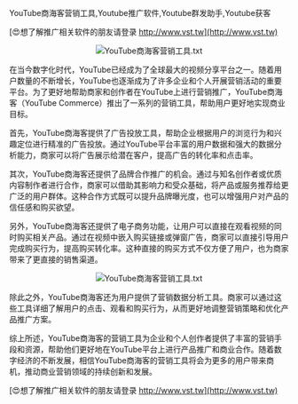 YouTube商海客营销工具,Youtube推广软件,Youtube群发助手,Youtube获客

[😍想了解推广相关软件的朋友请登录 http://www.vst.tw](http://www.vst.tw)

 <center><img src="https://vst.tw/MP4/tuiguang/png/8.png" alt="YouTube商海客营销工具.txt"></center>

在当今数字化时代，YouTube已经成为了全球最大的视频分享平台之一。随着用户数量的不断增长，YouTube也逐渐成为了许多企业和个人开展营销活动的重要平台。为了更好地帮助商家和创作者在YouTube上进行营销推广，YouTube商海客（YouTube Commerce）推出了一系列的营销工具，帮助用户更好地实现商业目标。

首先，YouTube商海客提供了广告投放工具，帮助企业根据用户的浏览行为和兴趣定位进行精准的广告投放。通过YouTube平台丰富的用户数据和强大的数据分析能力，商家可以将广告展示给潜在客户，提高广告的转化率和点击率。

其次，YouTube商海客还提供了品牌合作推广的机会。通过与知名创作者或优质内容制作者进行合作，商家可以借助其影响力和受众基础，将产品或服务推荐给更广泛的用户群体。这种合作方式既可以提升品牌曝光度，也可以增强用户对产品的信任感和购买欲望。

另外，YouTube商海客还提供了电子商务功能，让用户可以直接在观看视频的同时购买相关产品。通过在视频中嵌入购买链接或弹窗广告，商家可以直接引导用户完成购买行为，提高购买转化率。这种直接的购买方式不仅方便了用户，也为商家带来了更直接的销售渠道。

 <center><img src="https://vst.tw/MP4/tuiguang/png/0.png" alt="YouTube商海客营销工具.txt"></center>

除此之外，YouTube商海客还为用户提供了营销数据分析工具。商家可以通过这些工具详细了解用户的点击、观看和购买行为，从而更好地调整营销策略和优化产品推广方案。

综上所述，YouTube商海客的营销工具为企业和个人创作者提供了丰富的营销手段和资源，帮助他们更好地在YouTube平台上进行产品推广和商业合作。随着数字经济的不断发展，相信YouTube商海客的营销工具将会为更多的用户带来商机，推动商业营销领域的持续创新和发展。

[😍想了解推广相关软件的朋友请登录 http://www.vst.tw](http://www.vst.tw)



